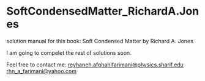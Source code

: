 # SoftCondensedMatter_RichardA.Jones
solution manual for this book:
Soft Condensed Matter
by Richard A. Jones

I am going to compelet the rest of solutions soon.

Feel free to contact me:
[reyhaneh.afghahifarimani@physics.sharif.edu](mailto:reyhaneh.afghahifarimani@physics.sharif.edu)
[rhn_a_farimani@yahoo.com](mailto:rhn_a_farimani@yahoo.com)

